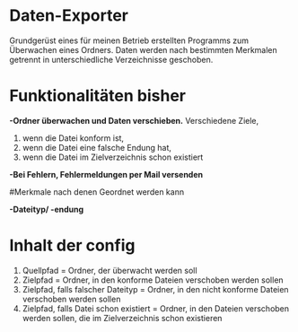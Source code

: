 # Daten-Exporter
Grundgerüst eines für meinen Betrieb erstellten Programms zum Überwachen eines Ordners. Daten werden nach bestimmten Merkmalen getrennt in unterschiedliche Verzeichnisse geschoben. 

# Funktionalitäten bisher
**-Ordner überwachen und Daten verschieben.**
Verschiedene Ziele, 
1. wenn die Datei konform ist, 
2. wenn die Datei eine falsche Endung hat,
3. wenn die Datei im Zielverzeichnis schon existiert

**-Bei Fehlern, Fehlermeldungen per Mail versenden** 

#Merkmale nach denen Geordnet werden kann

**-Dateityp/ -endung**

# Inhalt der config
1. Quellpfad = Ordner, der überwacht werden soll
2. Zielpfad = Ordner, in den konforme Dateien verschoben werden sollen
3. Zielpfad, falls falscher Dateityp = Ordner, in den nicht konforme Dateien verschoben werden sollen
4. Zielpfad, falls Datei schon existiert = Ordner, in den Dateien verschoben werden sollen, die im Zielverzeichnis schon existieren

